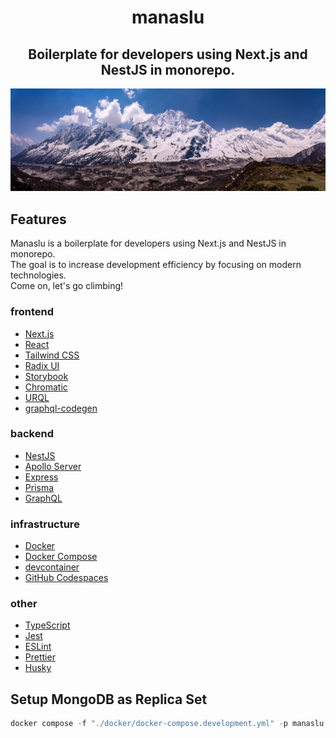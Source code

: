<h1 align="center">manaslu</h1>
<h2 align="center">Boilerplate for developers using Next.js and NestJS in monorepo.</h2>

![banner](./doc/banner.jpg)

## Features

Manaslu is a boilerplate for developers using Next.js and NestJS in monorepo.  
The goal is to increase development efficiency by focusing on modern technologies.  
Come on, let's go climbing!

### frontend

- [Next.js](https://nextjs.org/)
- [React](https://reactjs.org/)
- [Tailwind CSS](https://tailwindcss.com/)
- [Radix UI](https://www.radix-ui.com/)
- [Storybook](https://storybook.js.org/)
- [Chromatic](https://www.chromatic.com/)
- [URQL](https://formidable.com/open-source/urql/)
- [graphql-codegen](https://graphql-code-generator.com/)

### backend

- [NestJS](https://nestjs.com/)
- [Apollo Server](https://www.apollographql.com/docs/apollo-server/)
- [Express](https://expressjs.com/)
- [Prisma](https://www.prisma.io/)
- [GraphQL](https://graphql.org/)

### infrastructure

- [Docker](https://www.docker.com/)
- [Docker Compose](https://docs.docker.com/compose/)
- [devcontainer](https://code.visualstudio.com/docs/remote/containers)
- [GitHub Codespaces](https://github.com/features/codespaces)

### other

- [TypeScript](https://www.typescriptlang.org/)
- [Jest](https://jestjs.io/)
- [ESLint](https://eslint.org/)
- [Prettier](https://prettier.io/)
- [Husky](https://typicode.github.io/husky/)

## Setup MongoDB as Replica Set

```powershell
docker compose -f "./docker/docker-compose.development.yml" -p manaslu exec mongo mongosh --eval "rs.initiate({_id: 'rs-manaslu', members: [{_id: 0, host: 'mongo:27017'}]});"
```
